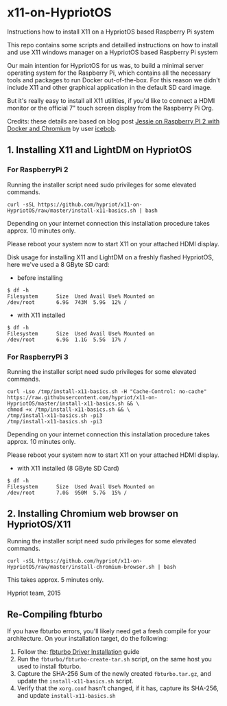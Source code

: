 # x11-on-HypriotOS
Instructions how to install X11 on a HypriotOS based Raspberry Pi system

This repo contains some scripts and detailled instructions on how to install and use X11 windows manager on a HypriotOS based Raspberry Pi system

Our main intention for HypriotOS for us was, to build a minimal server operating system for the 
Raspberry Pi, which contains all the necessary tools and packages to run Docker out-of-the-box. 
For this reason we didn't include X11 and other graphical application in the default SD card image.

But it's really easy to install all X11 utilities, if you'd like to connect a HDMI monitor or the official 7" touch screen display from the Raspberry Pi Org.

Credits:
these details are based on blog post [Jessie on Raspberry PI 2 with Docker and Chromium](https://medium.com/@icebob/jessie-on-raspberry-pi-2-with-docker-and-chromium-c43b8d80e7e1) by user [icebob](https://medium.com/@icebob).


## 1. Installing X11 and LightDM on HypriotOS

### For RaspberryPi 2

Running the installer script need sudo privileges for some elevated commands.
```
curl -sSL https://github.com/hypriot/x11-on-HypriotOS/raw/master/install-x11-basics.sh | bash
```
Depending on your internet connection this installation procedure takes approx. 10 minutes only.

Please reboot your system now to start X11 on your attached HDMI display.

Disk usage for installing X11 and LightDM on a freshly flashed HypriotOS, here we've used a 8 GByte SD card:
 - before installing
```
$ df -h
Filesystem      Size  Used Avail Use% Mounted on
/dev/root       6.9G  743M  5.9G  12% /
```
 - with X11 installed
```
$ df -h
Filesystem      Size  Used Avail Use% Mounted on
/dev/root       6.9G  1.1G  5.5G  17% /
```

### For RaspberryPi 3

Running the installer script need sudo privileges for some elevated commands.
```
curl -Lso /tmp/install-x11-basics.sh -H "Cache-Control: no-cache" https://raw.githubusercontent.com/hypriot/x11-on-HypriotOS/master/install-x11-basics.sh && \
chmod +x /tmp/install-x11-basics.sh && \
/tmp/install-x11-basics.sh -pi3
/tmp/install-x11-basics.sh -pi3
```
Depending on your internet connection this installation procedure takes approx. 10 minutes only.

Please reboot your system now to start X11 on your attached HDMI display.

- with X11 installed (8 GByte SD Card)
```
$ df -h
Filesystem      Size  Used Avail Use% Mounted on
/dev/root       7.0G  950M  5.7G  15% /
```

## 2. Installing Chromium web browser on HypriotOS/X11
Running the installer script need sudo privileges for some elevated commands.
```
curl -sSL https://github.com/hypriot/x11-on-HypriotOS/raw/master/install-chromium-browser.sh | bash
```
This takes approx. 5 minutes only.


Hypriot team, 2015

## Re-Compiling fbturbo

If you have fbturbo errors, you'll likely need get a fresh compile for your architecture. On your installation target, do the following:

1. Follow the: [fbturbo Driver Installation](https://github.com/ssvb/xf86-video-fbturbo/wiki/Installation) guide
1. Run the `fbturbo/fbturbo-create-tar.sh` script, on the same host you used to install fbturbo.
1. Capture the SHA-256 Sum of the newly created `fbturbo.tar.gz`, and update the `install-x11-basics.sh` script.
1. Verify that the `xorg.conf` hasn't changed, if it has, capture its SHA-256, and update `install-x11-basics.sh`